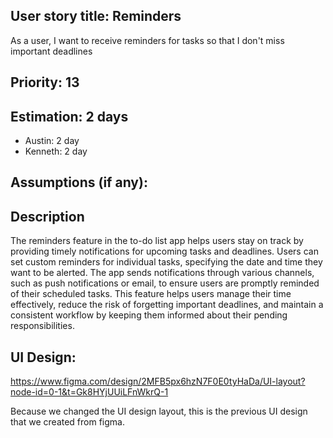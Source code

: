## User story title: Reminders
As a user, I want to receive reminders for tasks so that I don't miss important deadlines

## Priority: 13
## Estimation: 2 days
- Austin: 2 day 
- Kenneth: 2 day
## Assumptions (if any):
## Description
The reminders feature in the to-do list app helps users stay on track by providing timely notifications for upcoming tasks and deadlines. Users can set custom reminders for individual tasks, specifying the date and time they want to be alerted. The app sends notifications through various channels, such as push notifications or email, to ensure users are promptly reminded of their scheduled tasks. This feature helps users manage their time effectively, reduce the risk of forgetting important deadlines, and maintain a consistent workflow by keeping them informed about their pending responsibilities.
## UI Design:
https://www.figma.com/design/2MFB5px6hzN7F0E0tyHaDa/UI-layout?node-id=0-1&t=Gk8HYjUUiLFnWkrQ-1

Because we changed the UI design layout, this is the previous UI design that we created from figma.
